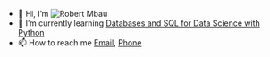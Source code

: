 - 👋 Hi, I’m ![Robert Mbau](https://www.linkedin.com/in/robertmbau/)
- 🌱 I’m currently learning [Databases and SQL for Data Science with Python](https://www.coursera.org/learn/sql-data-science/home/welcome)
- 📫 How to reach me [Email](robertmbau7@gmail.com), [Phone](+254798871271)

<!---
robertmbau/robertmbau is a ✨ special ✨ repository because its `README.md` (this file) appears on your GitHub profile.
You can click the Preview link to take a look at your changes.
--->
